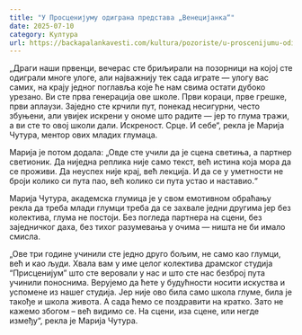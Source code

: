 ```yaml
---
title: "У Просценијуму одиграна представа „Венецијанка“"
date: 2025-07-10
category: Култура
url: https://backapalankavesti.com/kultura/pozoriste/u-proscenijumu-odigrana-predstava-venecijanka/
---
```


„Драги наши првенци, вечерас сте бриљирали на позорници на којој сте одиграли многе улоге, али најважнију тек сада играте — улогу вас самих, на крају једног поглавља које ће нам свима остати дубоко урезано. Ви сте прва генерација ове школе. Први кораци, прве грешке, први аплаузи. Заједно сте крчили пут, понекад несигурни, често збуњени, али увијек искрени у ономе што радите — јер то глума тражи, а ви сте то овој школи дали. Искреност. Срце. И себе“, рекла је Марија Чутура, ментор ових младих глумаца.

Марија је потом додала: „Овде сте учили да је сцена светиња, а партнер светионик. Да ниједна реплика није само текст, већ истина која мора да се проживи. Да неуспех није крај, већ лекција. И да се у уметности не броји колико си пута пао, већ колико си пута устао и наставио.“

Марија Чутура, академска глумица је у свом емотивном обраћању рекла да треба млади глумци треба да се захвале једни другима јер без колектива, глума не постоји. Без погледа партнера на сцени, без заједничког даха, без тихог разумевања у очима — ништа не би имало смисла.

„Ове три године учинили сте једно друго бољим, не само као глумци, већ и као људи. Хвала вам у име целог колектива драмског студија “Присценијум” што сте веровали у нас и што сте нас безброј пута учинили поноснима. Верујемо да ћете у будућности носити искуства и успомене из нашег студија. Јер није ово била само школа глуме, била је такође и школа живота. А сада ћемо се поздравити на кратко. Зато не кажемо збогом – већ видимо се. На сцени, иза сцене, или негде између“, рекла је Марија Чутура.

